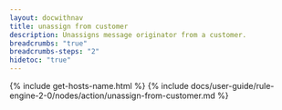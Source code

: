 ```yaml
---
layout: docwithnav
title: unassign from customer
description: Unassigns message originator from a customer.
breadcrumbs: "true"
breadcrumbs-steps: "2"
hidetoc: "true"
---
```


{% include get-hosts-name.html %}
{% include docs/user-guide/rule-engine-2-0/nodes/action/unassign-from-customer.md %}
